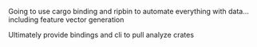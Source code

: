 

Going to use cargo binding and ripbin to automate everything 
with data... including feature vector generation


Ultimately provide bindings and cli to pull analyze crates
